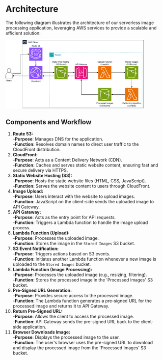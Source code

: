 # Architecture

The following diagram illustrates the architecture of our serverless image processing application, leveraging AWS services to provide a scalable and efficient solution:

<img src="aws.png" width="450" title="Architecture Diagram using AWS">

## Components and Workflow 
1. **Route 53:**  
  -**Purpose**: Manages DNS for the application.  
  -**Function**: Resolves domain names to direct user traffic to the CloudFront distribution.  
2. **CloudFront:**  
  -**Purpose**: Acts as a Content Delivery Network (CDN).  
  -**Function**: Caches and serves static website content, ensuring fast and secure delivery via HTTPS.  
3. **Static Website Hosting (S3):**  
  -**Purpose**: Hosts the static website files (HTML, CSS, JavaScript).  
  -**Function**: Serves the website content to users through CloudFront.  
4. **Image Upload:**  
  -**Purpose**: Users interact with the website to upload images.  
  -**Function**: JavaScript on the client-side sends the uploaded image to API Gateway.  
5. **API Gateway:**  
  -**Purpose**: Acts as the entry point for API requests.  
  -**Function**: Triggers a Lambda function to handle the image upload process.  
6. **Lambda Function (Upload):**  
  -**Purpose**: Processes the uploaded image.  
  -**Function**: Stores the image in the `Stored Images` S3 bucket.  
7. **S3 Event Notification:**  
  -**Purpose**: Triggers actions based on S3 events.  
  -**Function**: Initiates another Lambda function whenever a new image is uploaded to the `Stored Images` bucket.
8. **Lambda Function (Image Processing):**   
  -**Purpose**: Processes the uploaded image (e.g., resizing, filtering).  
  -**Function**: Stores the processed image in the 'Processed Images' S3 bucket.  
9. **Pre-Signed URL Generation:**  
  -**Purpose**: Provides secure access to the processed image.  
  -**Function**: The Lambda function generates a pre-signed URL for the processed image and returns it to API Gateway.  
10. **Return Pre-Signed URL:**  
  -**Purpose**: Allows the client to access the processed image.  
  -**Function**: API Gateway sends the pre-signed URL back to the client-side application.  
11. **Browser Downloads Image:**  
  -**Purpose**: Displays the processed image to the user.  
  -**Function**: The user's browser uses the pre-signed URL to download and display the processed image from the 'Processed Images' S3 bucket.  
